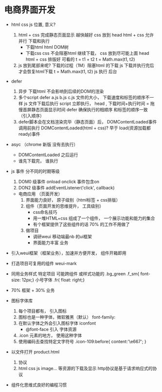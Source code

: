 # 电商界面开发

- html  css  js  位置,  意义?
    1. html + css  完成静态页面显示 越快越好
        css 放到 head html + css 允许  并行 下载和执行
        - 下载html html DOM树
        - 下载css
        css 不会阻塞html 继续下载，  css 放到尽可能上面 head
        html + css  排版好  可看的
        t = t1 + t2
        t = Math.max(t1, t2)
    2. js 放到尾部来呢?
        下载的过程（1M）阻塞html 的下载
        js 下载并执行完后 才会恢复html下载
        t = Math.max(t1, t2)
        js 执行 后台 

- defer 
    1. 异步 下载html 不会影响到后续的DOM的渲染
    2. 多个script defer a.js  b.js  c.js
        文件的大小， 下载速度和标签的顺序不一样
        js 文件下载后执行
        script   立即执行， head , 下载时间+执行时间 = 拖慢首屏静态页面显示时间
        defer 确保执行的相顺序 和标签的顺序一致 （引入顺序）
    3. defer脚本会在文档渲染完毕（静态页面）后， DOMContentLoaded事件调用前执行
        DOMContentLoaded(html + css)?  早于 load(资源加载都ready)事件

- asyc  （chrome 新版 没有去执行）
    - DOMContentLoaded 之后运行
    - 谁先下载完， 谁执行

- js 事件 分不同的时期等级
    1. DOM0 级事件 onload onclick 事件包含on
    2. DON2 级事件 addEventListener('click', callback)


    - 电商应用 （页面开发）
        1. 界面能力良好， 原子级别（html标签 + css排版）
        2. 组件（页面开发的思维提升， 工具级别）
            - css命名技巧
            - 用一堆HTML+css 组成了一个组件， 一个展示功能和能力的集合
            - 有个框架提供了这些组件的话 70% 的工作不用做了
        3. 做项目
            - 调研weui 移动端最nb 的ui框架
            - 界面能力丰富 业务 


- 引入weui框架（框架业务），加速并方便开发， 组件开箱即用
- 打造项目可复用的组件   weui-mark
- 同用业务样式  特定项目  可能跨组件 或样式功能的
    .bg_green
    .f_sm{ font-size: 12px;}  小号字体
    .fr{ float: right;}

- 70% 框架 + 30%  业务

- 图标字体库
    1. 每个项目都有， 引入图标
    2. 图标也是一种字体，微软雅黑（默认）
        font-family: 
    3. 在默认字体之外会引入图标字体
        iconfont
        - @font-face 引入 字体资源
    4. .icon 元素的地方， 使用这种字体
    5. 使用编码去查找特定文字符号
        .icon-109:before{
            content:'\e667';
        }

- 以文件打开 product.html
    1. 协议
    2. html css js image... 等资源的下载及显示
        http协议是基于请求响应式的协议

- 组件化思维式良好的编程习惯
    